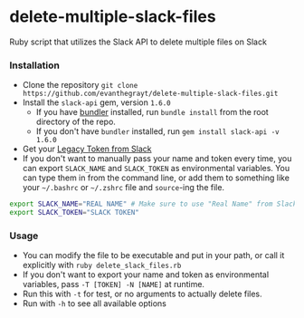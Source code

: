 # delete-multiple-slack-files
Ruby script that utilizes the Slack API to delete multiple files on Slack

### Installation
- Clone the repository
`git clone https://github.com/evanthegrayt/delete-multiple-slack-files.git`
- Install the `slack-api` gem, version `1.6.0`
  - If you have [bundler](https://bundler.io/) installed, run `bundle install`
  from the root directory of the repo.
  - If you don't have `bundler` installed, run `gem install slack-api -v 1.6.0`
- Get your [Legacy Token from
Slack](https://api.slack.com/custom-integrations/legacy-tokens)
- If you don't want to manually pass your name and token every time, you can
export `SLACK_NAME` and `SLACK_TOKEN` as environmental variables. You can type
them in from the command line, or add them to something like your `~/.bashrc` or
`~/.zshrc` file and `source`-ing the file.
```bash
export SLACK_NAME="REAL NAME" # Make sure to use "Real Name" from Slack
export SLACK_TOKEN="SLACK TOKEN"
```

### Usage
- You can modify the file to be executable and put in your path, or call it
explicitly with `ruby delete_slack_files.rb`
- If you don't want to export your name and token as environmental variables,
pass `-T [TOKEN] -N [NAME]` at runtime.
- Run this with `-t` for test, or no arguments to actually delete files.
- Run with `-h` to see all available options

